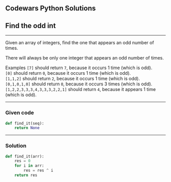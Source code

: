 
Codewars Python Solutions
---
## Find the odd int <br>
---

Given an array of integers, find the one that appears an odd number of times.

There will always be only one integer that appears an odd number of times.

Examples
```[7]``` should return ```7```, because it occurs 1 time (which is odd).<br>
```[0]``` should return ```0```, because it occurs 1 time (which is odd).<br>
```[1,1,2]``` should return ```2```, because it occurs 1 time (which is odd).<br>
```[0,1,0,1,0]``` should return ```0```, because it occurs 3 times (which is odd).<br>
```[1,2,2,3,3,3,4,3,3,3,2,2,1]``` should return ```4```, because it appears 1 time (which is odd).

---
### Given code
```python
def find_it(seq):
    return None
```
---
### Solution
```python
def find_it(arr):
    res = 0
    for i in arr:
        res = res ^ i
    return res
```
